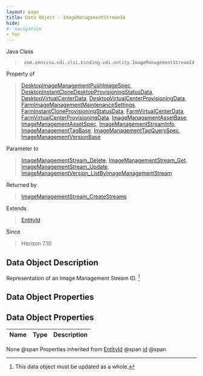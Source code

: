 ```yaml
---
layout: page
title: Data Object - ImageManagementStreamId
hide:
#- navigation
- toc
---
```








Java Class
> ` com.omnissa.vdi.vlsi.binding.vdi.entity.ImageManagementStreamId`

Property of
> [DesktopImageManagementPushImageSpec](vdi.resources.Desktop.ImageManagementPushImageSpec.md#field_detail), [DesktopInstantCloneDesktopProvisioningStatusData](vdi.resources.Desktop.InstantCloneProvisioningStatusData.md#field_detail), [DesktopVirtualCenterData](vdi.resources.Desktop.VirtualCenterData.md#field_detail), [DesktopVirtualCenterProvisioningData](vdi.resources.Desktop.VirtualCenterProvisioningData.md#field_detail), [FarmImageManagementMaintenanceSettings](vdi.resources.Farm.ImageManagementMaintenanceSettings.md#field_detail), [FarmInstantCloneProvisioningStatusData](vdi.resources.Farm.InstantCloneProvisioningStatusData.md#field_detail), [FarmVirtualCenterData](vdi.resources.Farm.VirtualCenterData.md#field_detail), [FarmVirtualCenterProvisioningData](vdi.resources.Farm.VirtualCenterProvisioningData.md#field_detail), [ImageManagementAssetBase](vdi.utils.imagemanagement.ImageManagementAsset.ImageManagementAssetBase.md#field_detail), [ImageManagementAssetSpec](vdi.utils.imagemanagement.ImageManagementAsset.ImageManagementAssetSpec.md#field_detail), [ImageManagementStreamInfo](vdi.utils.imagemanagement.ImageManagementStream.ImageManagementStreamInfo.md#field_detail), [ImageManagementTagBase](vdi.utils.imagemanagement.ImageManagementTag.ImageManagementTagBase.md#field_detail), [ImageManagementTagQuerySpec](vdi.utils.imagemanagement.ImageManagementTag.ImageManagementTagQuerySpec.md#field_detail), [ImageManagementVersionBase](vdi.utils.imagemanagement.ImageManagementVersion.ImageManagementVersionBase.md#field_detail)

Parameter to
> [ImageManagementStream_Delete](vdi.utils.imagemanagement.ImageManagementStream.md#delete), [ImageManagementStream_Get](vdi.utils.imagemanagement.ImageManagementStream.md#get), [ImageManagementStream_Update](vdi.utils.imagemanagement.ImageManagementStream.md#update), [ImageManagementVersion_ListByImageManagementStream](vdi.utils.imagemanagement.ImageManagementVersion.md#listByImageManagementStream)

Returned by
> [ImageManagementStream_CreateStreams](vdi.utils.imagemanagement.ImageManagementStream.md#createStreams)

Extends
> [EntityId](vdi.EntityId.md)

Since
> Horizon 7.10


## Data Object Description

Representation of an Image Management Stream ID.
 [^167]



## Data Object Properties

## Data Object Properties

 Name | Type | Description
:---|:---:|:---
None @span
Properties inherited from [EntityId](vdi.EntityId.md) @span
[id](vdi.EntityId.md#id) @span


 


[^167]: This data object must be updated as a whole.